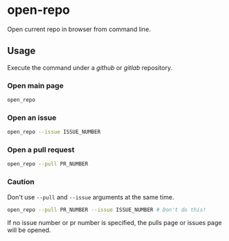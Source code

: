 # open-repo

Open current repo in browser from command line.


## Usage

Execute the command under a *github* or *gitlab* repository.

### Open main page

```bash
open_repo
```

### Open an issue

```bash
open_repo --issue ISSUE_NUMBER
```

### Open a pull request

```bash
open_repo --pull PR_NUMBER
```

### Caution

Don't use `--pull` and `--issue` arguments at the same time.

```bash
open_repo --pull PR_NUMBER --issue ISSUE_NUMBER # Don't do this!
```

If no issue number or pr number is specified, the pulls page or issues page will be opened.
